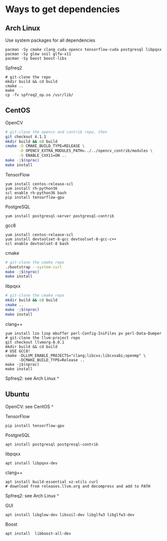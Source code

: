 # Ways to get dependencies

## Arch Linux

Use system packages for all dependencies

```
pacman -Sy cmake clang cuda opencv tensorflow-cuda postgresql libpqxx
pacman -Sy glew soil glfw-x11
pacman -Sy boost boost-libs
```

Spfreq2

```
# git-clone the repo
mkdir build && cd build
cmake ..
make
cp -fv spfreq2_op.so /usr/lib/
```

## CentOS

OpenCV

```sh
# git-clone the opencv and contrib repo, then
git checkout 4.1.1
mkdir build && cd build
cmake -D CMAKE_BUILD_TYPE=RELEASE \
      -D OPENCV_EXTRA_MODULES_PATH=../../opencv_contrib/modules \
      -D ENABLE_CXX11=ON ..
make -j$(nproc)
make install
```

TensorFlow

```
yum install centos-release-scl
yum install rh-python36
scl enable rh-python36 bash
pip install tensorflow-gpu
```

PostgreSQL

```
yum install postgresql-server postgresql-contrib
```

gcc8

```
yum install centos-release-scl
yum install devtoolset-8-gcc devtoolset-8-gcc-c++
scl enable devtoolset-8 bash
```

cmake

```sh
# git-clone the cmake repo
./bootstrap --system-curl
make -j$(nproc)
make install
```

libpqxx

```sh
# git-clone the cmake repo
mkdir build && cd build
cmake ..
make -j$(nproc)
make install
```

clang++

```
yum install lzo lzop mbuffer perl-Config-IniFiles pv perl-Data-Dumper
# git-clone the llvm-project repo
git checkout llvmorg-8.0.1
mkdir build && cd build
# USE GCC8!
cmake -DLLVM_ENABLE_PROJECTS="clang;libcxx;libcxxabi;openmp" \
      -DCMAKE_BUILD_TYPE=Release ..
make -j$(nproc)
make install
```

Spfreq2: see Arch Linux ^

## Ubuntu

OpenCV: see CentOS ^

TensorFlow

```
pip install tensorflow-gpu
```

PostgreSQL

```
apt install postgresql postgresql-contrib
```

libpqxx

```
apt install libpqxx-dev
```

clang++

```
apt install build-essential xz-utils curl
# download from releases.llvm.org and decompress and add to PATH
```

Spfreq2: see Arch Linux ^

GUI

```
apt install libglew-dev libsoil-dev libglfw3 libglfw3-dev
```

Boost

```
apt install  libboost-all-dev
```

